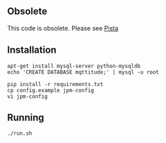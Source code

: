 ## Obsolete

This code is obsolete.
Please see [Pista](https://github.com/owntracks/pista/)


## Installation

```
apt-get install mysql-server python-mysqldb
echo 'CREATE DATABASE mqttitude;' | mysql -u root

pip install -r requirements.txt
cp config.example jpm-config
vi jpm-config
```


## Running

```
./run.sh
```
